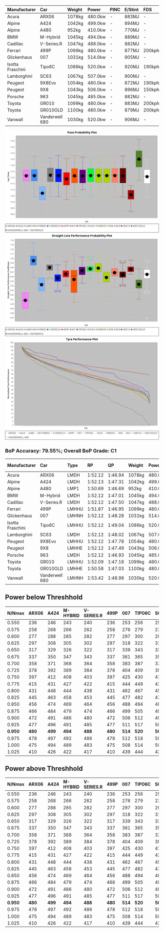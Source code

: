 | Manufacturer     | Car            | Weight | Power   | PINC    | E/Stint | FDS     |
|:-|:-|:-|:-|:-|:-|:-|
| Acura            | ARX06          | 1078kg | 480.0kw |    -    | 883MJ   |    -    |
| Alpine           | A424           | 1042kg | 499.0kw |    -    | 894MJ   |    -    |
| Alpine           | A480           | 952kg  | 410.0kw |    -    | 770MJ   |    -    |
| BMW              | M-Hybrid       | 1045kg | 494.0kw |    -    | 889MJ   |    -    |
| Cadillac         | V-Series.R     | 1047kg | 488.0kw |    -    | 882MJ   |    -    |
| Ferrari          | 499P           | 1099kg | 480.0kw |    -    | 877MJ   | 200kph  |
| Glickenhaus      | 007            | 1031kg | 514.0kw |    -    | 905MJ   |    -    |
| Isotta Fraschini | Tipo6C         | 1086kg | 520.0kw |    -    | 920MJ   | 190kph  |
| Lamborghini      | SC63           | 1067kg | 507.0kw |    -    | 900MJ   |    -    |
| Peugeot          | 9X8Evo         | 1054kg | 480.0kw |    -    | 872MJ   | 190kph  |
| Peugeot          | 9X8            | 1043kg | 506.0kw |    -    | 896MJ   | 150kph  |
| Porsche          | 963            | 1045kg | 485.0kw |    -    | 882MJ   |    -    |
| Toyota           | GR010          | 1099kg | 480.0kw |    -    | 883MJ   | 200kph  |
| Toyota           | GR010OLD       | 1100kg | 480.0kw |    -    | 879MJ   | 200kph  |
| Vanwall          | Vanderwell 680 | 1030kg | 520.0kw |    -    | 906MJ   |    -    |

![PACECHART](./IMG/AUTO.png)
![STRAIGHTLINEPERFORMANCECHART](./IMG/AUTO_sp.png)
![TYREPERFORMANCECHART](./IMG/AUTO_tw.png)

### BoP Accuracy: 79.55%; Overall BoP Grade: C1
| Manufacturer     | Car            | Type  | RP      | QP      | Weight | Power¹  | Threshhold | PINC    | Power²   | E/Stint | AVG Vmax  | FDS     | RDLC | L/Stint | BOP-Grade | Model Accuracy | Model Points | Match%  | SimDiff |
|:-|:-|:-|:-|:-|:-|:-|:-|:-|:-|:-|:-|:-|:-|:-|:-|:-|:-|:-|:-|
| Acura            | ARX06          | LMDH  | 1:52.12 | 1:46.94 | 1078kg | 480.0kw | 0.0kph     |    -    | 480.00kw |  883MJ  | 272.86kph |    -    | 0.99 | 34      | +B2       | 100.00%        | 996          | 80.72%  | #       |
| Alpine           | A424           | LMDH  | 1:52.13 | 1:47.31 | 1042kg | 499.0kw | 0.0kph     |    -    | 499.00kw |  894MJ  | 289.43kph |    -    | 1.01 | 34      | +A2       | 99.61%         | 762          | 92.79%  | #       |
| Alpine           | A480           | LMP1  | 1:50.69 | 1:46.69 |  952kg | 410.0kw | 0.0kph     |    -    | 410.00kw |  770MJ  | 277.36kph |    -    | 0.97 | 32      | -Ω1       | 100.00%        | 1173         | 34.82%  | #       |
| BMW              | M-Hybrid       | LMDH  | 1:52.12 | 1:47.01 | 1045kg | 494.0kw | 0.0kph     |    -    | 494.00kw |  889MJ  | 286.41kph |    -    | 1.01 | 34      | ~A1       | 100.00%        | 1826         | 97.85%  | #       |
| Cadillac         | V-Series.R     | LMDH  | 1:52.12 | 1:47.50 | 1047kg | 488.0kw | 0.0kph     |    -    | 488.00kw |  882MJ  | 282.35kph |    -    | 1.01 | 34      | +A2       | 99.00%         | 3184         | 94.78%  | #       |
| Ferrari          | 499P           | LMHHU | 1:51.87 | 1:46.95 | 1099kg | 480.0kw | 0.0kph     |    -    | 480.00kw |  877MJ  | 280.37kph | 200kph  | 1.00 | 34      | ~A1       | 98.07%         | 3550         | 99.20%  | #       |
| Glickenhaus      | 007            | LMHNH | 1:52.12 | 1:48.28 | 1031kg | 514.0kw | 0.0kph     |    -    | 514.00kw |  905MJ  | 285.45kph |    -    | 0.97 | 34      | +A2       | 94.48%         | 2311         | 92.64%  | #       |
| Isotta Fraschini | Tipo6C         | LMHHU | 1:52.12 | 1:49.04 | 1086kg | 520.0kw | 0.0kph     |    -    | 520.00kw |  920MJ  | 286.32kph | 190kph  | 1.01 | 34      | +E1       | 96.81%         | 91           | 59.79%  | #       |
| Lamborghini      | SC63           | LMDH  | 1:52.12 | 1:48.02 | 1067kg | 507.0kw | 0.0kph     |    -    | 507.00kw |  900MJ  | 286.08kph |    -    | 1.02 | 34      | +A2       | 100.00%        | 529          | 94.81%  | #       |
| Peugeot          | 9X8Evo         | LMHHU | 1:52.12 | 1:47.78 | 1054kg | 480.0kw | 0.0kph     |    -    | 480.00kw |  872MJ  | 284.44kph | 190kph  | 1.00 | 34      | +B1       | 99.21%         | 377          | 88.48%  | #       |
| Peugeot          | 9X8            | LMHHE | 1:52.12 | 1:47.49 | 1043kg | 506.0kw | 0.0kph     |    -    | 506.00kw |  896MJ  | 284.59kph | 150kph  | 1.02 | 34      | ~A1       | 99.52%         | 4561         | 100.00% | #       |
| Porsche          | 963            | LMDH  | 1:52.12 | 1:46.93 | 1045kg | 485.0kw | 0.0kph     |    -    | 485.00kw |  882MJ  | 283.97kph |    -    | 1.01 | 34      | ~A1       | 99.96%         | 10176        | 100.00% | #       |
| Toyota           | GR010          | LMHHU | 1:52.09 | 1:47.18 | 1099kg | 480.0kw | 0.0kph     |    -    | 480.00kw |  883MJ  | 279.95kph | 200kph  | 0.99 | 34      | ~A1       | 99.95%         | 5509         | 100.00% | #       |
| Toyota           | GR010OLD       | LMHHE | 1:50.58 | 1:47.03 | 1100kg | 480.0kw | 0.0kph     |    -    | 480.00kw |  879MJ  | 281.92kph | 200kph  | 0.99 | 34      | -Ω1       | 100.00%        | 351          | 11.26%  | #       |
| Vanwall          | Vanderwell 680 | LMHNH | 1:53.42 | 1:48.98 | 1030kg | 520.0kw | 0.0kph     |    -    | 520.00kw |  906MJ  | 284.49kph |    -    | 1.01 | 34      | +Ω1       | 99.23%         | 387          | 46.12%  | #       |

## Power below Threshhold
| N/Nmax    | ARX06   | A424    | M-HYBRID | V-SERIES.R | 499P    | 007     | TIPO6C  | SC63    | 9X8EVO  | 9X8     | 963     | GR010   | GR010OLD | VANDERWELL 680 | ​     | RPM      | A480    |
|:-|:-|:-|:-|:-|:-|:-|:-|:-|:-|:-|:-|:-|:-|:-|:-|:-|:-|
|  0.550    |  236    |  246    |  243     |  240       |  236    |  253    |  256    |  250    |  236    |  249    |  239    |  236    |  236     |  256           |  ​    |   --     |   -     |
|  0.575    |  258    |  268    |  266     |  262       |  258    |  276    |  279    |  273    |  258    |  272    |  261    |  258    |  258     |  279           |  ​    |   --     |   -     |
|  0.600    |  277    |  288    |  285     |  282       |  277    |  297    |  300    |  293    |  277    |  292    |  280    |  277    |  277     |  300           |  ​    |   --     |   -     |
|  0.625    |  297    |  308    |  305     |  302       |  297    |  318    |  322    |  314    |  297    |  313    |  300    |  297    |  297     |  322           |  ​    |   --     |   -     |
|  0.650    |  317    |  329    |  326     |  322       |  317    |  339    |  343    |  335    |  317    |  334    |  320    |  317    |  317     |  343           |  ​    |   --     |   -     |
|  0.675    |  337    |  350    |  347     |  343       |  337    |  361    |  365    |  356    |  337    |  355    |  341    |  337    |  337     |  365           |  ​    |   --     |   -     |
|  0.700    |  358    |  371    |  368     |  364       |  358    |  383    |  387    |  377    |  358    |  377    |  362    |  358    |  358     |  387           |  ​    |   --     |   -     |
|  0.725    |  378    |  392    |  389     |  384       |  378    |  404    |  409    |  399    |  378    |  398    |  382    |  378    |  378     |  409           |  ​    |   --     |   -     |
|  0.750    |  397    |  412    |  408     |  403       |  397    |  425    |  430    |  419    |  397    |  418    |  401    |  397    |  397     |  430           |  ​    |   --     |   -     |
|  0.775    |  415    |  431    |  427     |  422       |  415    |  444    |  449    |  438    |  415    |  437    |  419    |  415    |  415     |  449           |  ​    |  5000    |  241    |
|  0.800    |  431    |  448    |  444     |  438       |  431    |  462    |  467    |  455    |  431    |  454    |  436    |  431    |  431     |  467           |  ​    |  5500    |  284    |
|  0.825    |  445    |  463    |  458     |  453       |  445    |  477    |  482    |  470    |  445    |  469    |  450    |  445    |  445     |  482           |  ​    |  6000    |  318    |
|  0.850    |  456    |  474    |  469     |  464       |  456    |  488    |  494    |  482    |  456    |  481    |  461    |  456    |  456     |  494           |  ​    |  6500    |  359    |
|  0.875    |  466    |  484    |  479     |  474       |  466    |  499    |  505    |  492    |  466    |  491    |  471    |  466    |  466     |  505           |  ​    |  7000    |  401    |
|  0.900    |  472    |  491    |  486     |  480       |  472    |  506    |  512    |  499    |  472    |  498    |  477    |  472    |  472     |  512           |  ​    |  7500    |  411    |
|  0.925    |  477    |  496    |  491     |  485       |  477    |  511    |  517    |  504    |  477    |  503    |  482    |  477    |  477     |  517           |  ​    |  8000    |  407    |
| **0.950** | **480** | **499** | **494**  | **488**    | **480** | **514** | **520** | **507** | **480** | **506** | **485** | **480** | **480**  | **520**        | **​** | **8500** | **410** |
|  0.975    |  478    |  497    |  492     |  486       |  478    |  512    |  518    |  505    |  478    |  504    |  483    |  478    |  478     |  518           |  ​    |  9000    |  205    |
|  1.000    |  475    |  494    |  489     |  483       |  475    |  508    |  514    |  502    |  475    |  501    |  480    |  475    |  475     |  514           |  ​    |   --     |   -     |
|  1.025    |  410    |  426    |  422     |  417       |  410    |  439    |  444    |  433    |  410    |  432    |  414    |  410    |  410     |  444           |  ​    |   --     |   -     |

## Power above Threshhold
| N/Nmax    | ARX06   | A424    | M-HYBRID | V-SERIES.R | 499P    | 007     | TIPO6C  | SC63    | 9X8EVO  | 9X8     | 963     | GR010   | GR010OLD | VANDERWELL 680 | ​     | RPM      | A480    |
|:-|:-|:-|:-|:-|:-|:-|:-|:-|:-|:-|:-|:-|:-|:-|:-|:-|:-|
|  0.550    |  236    |  246    |  243     |  240       |  236    |  253    |  256    |  250    |  236    |  249    |  239    |  236    |  236     |  256           |  ​    |   --     |   -     |
|  0.575    |  258    |  268    |  266     |  262       |  258    |  276    |  279    |  273    |  258    |  272    |  261    |  258    |  258     |  279           |  ​    |   --     |   -     |
|  0.600    |  277    |  288    |  285     |  282       |  277    |  297    |  300    |  293    |  277    |  292    |  280    |  277    |  277     |  300           |  ​    |   --     |   -     |
|  0.625    |  297    |  308    |  305     |  302       |  297    |  318    |  322    |  314    |  297    |  313    |  300    |  297    |  297     |  322           |  ​    |   --     |   -     |
|  0.650    |  317    |  329    |  326     |  322       |  317    |  339    |  343    |  335    |  317    |  334    |  320    |  317    |  317     |  343           |  ​    |   --     |   -     |
|  0.675    |  337    |  350    |  347     |  343       |  337    |  361    |  365    |  356    |  337    |  355    |  341    |  337    |  337     |  365           |  ​    |   --     |   -     |
|  0.700    |  358    |  371    |  368     |  364       |  358    |  383    |  387    |  377    |  358    |  377    |  362    |  358    |  358     |  387           |  ​    |   --     |   -     |
|  0.725    |  378    |  392    |  389     |  384       |  378    |  404    |  409    |  399    |  378    |  398    |  382    |  378    |  378     |  409           |  ​    |   --     |   -     |
|  0.750    |  397    |  412    |  408     |  403       |  397    |  425    |  430    |  419    |  397    |  418    |  401    |  397    |  397     |  430           |  ​    |   --     |   -     |
|  0.775    |  415    |  431    |  427     |  422       |  415    |  444    |  449    |  438    |  415    |  437    |  419    |  415    |  415     |  449           |  ​    |  5000    |  241    |
|  0.800    |  431    |  448    |  444     |  438       |  431    |  462    |  467    |  455    |  431    |  454    |  436    |  431    |  431     |  467           |  ​    |  5500    |  284    |
|  0.825    |  445    |  463    |  458     |  453       |  445    |  477    |  482    |  470    |  445    |  469    |  450    |  445    |  445     |  482           |  ​    |  6000    |  318    |
|  0.850    |  456    |  474    |  469     |  464       |  456    |  488    |  494    |  482    |  456    |  481    |  461    |  456    |  456     |  494           |  ​    |  6500    |  359    |
|  0.875    |  466    |  484    |  479     |  474       |  466    |  499    |  505    |  492    |  466    |  491    |  471    |  466    |  466     |  505           |  ​    |  7000    |  401    |
|  0.900    |  472    |  491    |  486     |  480       |  472    |  506    |  512    |  499    |  472    |  498    |  477    |  472    |  472     |  512           |  ​    |  7500    |  411    |
|  0.925    |  477    |  496    |  491     |  485       |  477    |  511    |  517    |  504    |  477    |  503    |  482    |  477    |  477     |  517           |  ​    |  8000    |  407    |
| **0.950** | **480** | **499** | **494**  | **488**    | **480** | **514** | **520** | **507** | **480** | **506** | **485** | **480** | **480**  | **520**        | **​** | **8500** | **410** |
|  0.975    |  478    |  497    |  492     |  486       |  478    |  512    |  518    |  505    |  478    |  504    |  483    |  478    |  478     |  518           |  ​    |  9000    |  205    |
|  1.000    |  475    |  494    |  489     |  483       |  475    |  508    |  514    |  502    |  475    |  501    |  480    |  475    |  475     |  514           |  ​    |   --     |   -     |
|  1.025    |  410    |  426    |  422     |  417       |  410    |  439    |  444    |  433    |  410    |  432    |  414    |  410    |  410     |  444           |  ​    |   --     |   -     |

